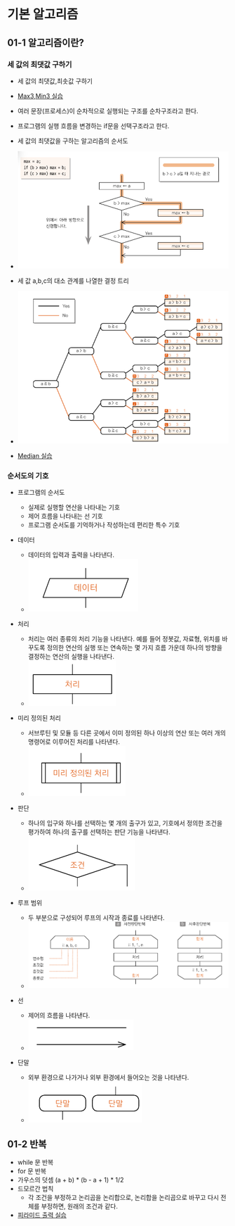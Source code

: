 # 기본 알고리즘

## 01-1 알고리즘이란?

### 세 값의 최댓값 구하기
- 세 값의 최댓값,최솟값 구하기
- [Max3,Min3 실습](../src/ch01/MaxMinMethod.java)
- 여러 문장(프로세스)이 순차적으로 실행되는 구조를 순차구조라고 한다.
- 프로그램의 실행 흐름을 변경하는 if문을 선택구조라고 한다.
- 세 값의 최댓값을 구하는 알고리즘의 순서도
- ![img.png](images/maxAlgorithm.png)

- 세 값 a,b,c의 대소 관계를 나열한 결정 트리
- ![img.png](images/a_b_c_tree.png)
- [Median 실습](../src/ch01/MedianMethod.java)

### 순서도의 기호
- 프로그램의 순서도
  - 실제로 실행할 연산을 나타내는 기호
  - 제어 흐름을 나타내는 선 기호
  - 프로그램 순서도를 기억하거나 작성하는데 편리한 특수 기호

- 데이터
  - 데이터의 입력과 출력을 나타낸다.
  - ![img.png](images/data.png)
- 처리
  - 처리는 여러 종류의 처리 기능을 나타낸다. 예를 들어 정봇값, 자료형, 위치를 바꾸도록 정의한 연산의 실행 또는 연속하는 몇 가지 흐름 가운데 하나의 방향을 결정하는 연산의 실행을 나타낸다.
  - ![img.png](images/process.png)
- 미리 정의된 처리
  - 서브루틴 및 모듈 등 다른 곳에서 이미 정의된 하나 이상의 연산 또는 여러 개의 명령어로 이루어진 처리를 나타낸다.
  - ![img.png](images/preDefinedProcess.png)
- 판단
  - 하나의 입구와 하나를 선택하는 몇 개의 출구가 있고, 기호에서 정의한 조건을 평가하여 하나의 출구를 선택하는 판단 기능을 나타낸다.
  - ![img.png](images/judge.png)
- 루프 범위
  - 두 부분으로 구성되어 루프의 시작과 종료를 나타낸다.
  - ![img.png](images/loopLimit.png)
- 선
  - 제어의 흐름을 나타낸다.
  - ![img.png](images/line.png)
- 단말
  - 외부 환경으로 나가거나 외부 환경에서 들어오는 것을 나타낸다.
  - ![img.png](images/terminator.png)

## 01-2 반복

- while 문 반복
- for 문 반복 
- 가우스의 덧셈 (a + b) * (b - a + 1) * 1/2
- 드모르간 법칙 
  - 각 조건을 부정하고 논리곱을 논리합으로, 논리합을 논리곱으로 바꾸고 다시 전체를 부정하면, 원래의 조건과 같다.
- [피라미드 출력 실습](../src/ch01/TriangleMethod.java)